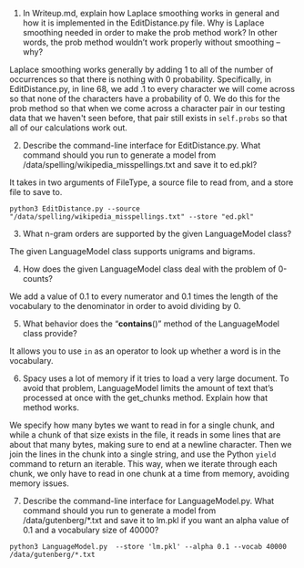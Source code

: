 1. In Writeup.md, explain how Laplace smoothing works in general and how it is implemented in the EditDistance.py file. Why is Laplace smoothing needed in order to make the prob method work? In other words, the prob method wouldn’t work properly without smoothing – why?

Laplace smoothing works generally by adding 1 to all of the number of occurrences so that there is nothing with 0 probability. Specifically, in EditDistance.py, in line 68, we add .1 to every character we will come across so that none of the characters have a probability of 0. We do this for the prob method so that when we come across a character pair in our testing data that we haven't seen before, that pair still exists in `self.probs` so that all of our calculations work out. 

2. Describe the command-line interface for EditDistance.py. What command should you run to generate a model from /data/spelling/wikipedia_misspellings.txt and save it to ed.pkl?

It takes in two arguments of FileType, a source file to read from, and a store file to save to.

```python3 EditDistance.py --source "/data/spelling/wikipedia_misspellings.txt" --store "ed.pkl"```

3. What n-gram orders are supported by the given LanguageModel class?

The given LanguageModel class supports unigrams and bigrams.

4. How does the given LanguageModel class deal with the problem of 0-counts?

We add a value of 0.1 to every numerator and 0.1 times the length of the vocabulary to the denominator in order to avoid dividing by 0. 

5. What behavior does the “__contains__()” method of the LanguageModel class provide?

It allows you to use `in` as an operator to look up whether a word is in the vocabulary. 

6. Spacy uses a lot of memory if it tries to load a very large document. To avoid that problem, LanguageModel limits the amount of text that’s processed at once with the get_chunks method. Explain how that method works.

We specify how many bytes we want to read in for a single chunk, and while a chunk of that size exists in the file, it reads in some lines that are about that many bytes, making sure to end at a newline character. Then we join the lines in the chunk into a single string, and use the Python `yield` command to return an iterable. This way, when we iterate through each chunk, we only have to read in one chunk at a time from memory, avoiding memory issues.

7. Describe the command-line interface for LanguageModel.py. What command should you run to generate a model from /data/gutenberg/*.txt and save it to lm.pkl if you want an alpha value of 0.1 and a vocabulary size of 40000?

```python3 LanguageModel.py  --store 'lm.pkl' --alpha 0.1 --vocab 40000 /data/gutenberg/*.txt```

